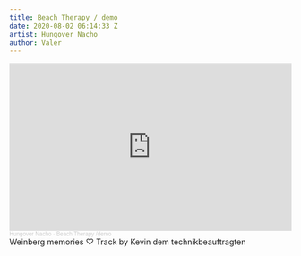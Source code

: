 ```yaml
---
title: Beach Therapy / demo
date: 2020-08-02 06:14:33 Z
artist: Hungover Nacho
author: Valer
---
```


<div class="soundcloud-container ">

<iframe width="100%" height="300" scrolling="no" frameborder="no" allow="autoplay" src="https://w.soundcloud.com/player/?url=https%3A//api.soundcloud.com/tracks/833516710&color=%23ff5500&auto_play=false&hide_related=false&show_comments=true&show_user=true&show_reposts=false&show_teaser=true&visual=true"></iframe><div style="font-size: 10px; color: #cccccc;line-break: anywhere;word-break: normal;overflow: hidden;white-space: nowrap;text-overflow: ellipsis; font-family: Interstate,Lucida Grande,Lucida Sans Unicode,Lucida Sans,Garuda,Verdana,Tahoma,sans-serif;font-weight: 100;"><a href="https://soundcloud.com/user-877362804" title="Hungover Nacho" target="_blank" style="color: #cccccc; text-decoration: none;">Hungover Nacho</a> · <a href="https://soundcloud.com/user-877362804/beach-therapy" title="Beach Therapy /demo" target="_blank" style="color: #cccccc; text-decoration: none;">Beach Therapy /demo</a></div>
</div>

<div class="post-content-message">
Weinberg memories ♡
Track by Kevin dem technikbeauftragten
</div>

